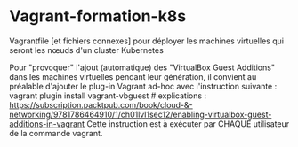 # Vagrant-formation-k8s
Vagrantfile [et fichiers connexes] pour déployer les machines virtuelles qui seront les nœuds d'un cluster Kubernetes

Pour "provoquer" l'ajout (automatique) des "VirtualBox Guest Additions" dans les machines virtuelles pendant leur génération, il convient au préalable d'ajouter le plug-in Vagrant ad-hoc avec l'instruction suivante :
   vagrant plugin install vagrant-vbguest    # explications : https://subscription.packtpub.com/book/cloud-&-networking/9781786464910/1/ch01lvl1sec12/enabling-virtualbox-guest-additions-in-vagrant
Cette instruction est à exécuter par CHAQUE utilisateur de la commande vagrant.
